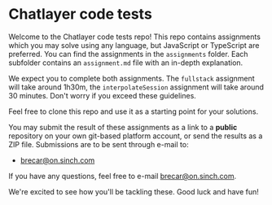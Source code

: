 # Chatlayer code tests

Welcome to the Chatlayer code tests repo! This repo contains assignments which you may solve using any language, but JavaScript or TypeScript are preferred. You can find the assignments in the `assignments` folder. Each subfolder contains an `assignment.md` file with an in-depth explanation. 

We expect you to complete both assignments. The `fullstack` assignment will take around 1h30m, the `interpolateSession` assignment will take around 30 minutes. Don't worry if you exceed these guidelines.

Feel free to clone this repo and use it as a starting point for your solutions. 

You may submit the result of these assignments as a link to a **public** repository on your own git-based platform account, or send the results as a ZIP file. Submissions are to be sent through e-mail to:
- [brecar@on.sinch.com](mailto:brecar@on.sinch.com)

If you have any questions, feel free to e-mail [brecar@on.sinch.com](mailto:brecar@on.sinch.com).

We're excited to see how you'll be tackling these. Good luck and have fun!
